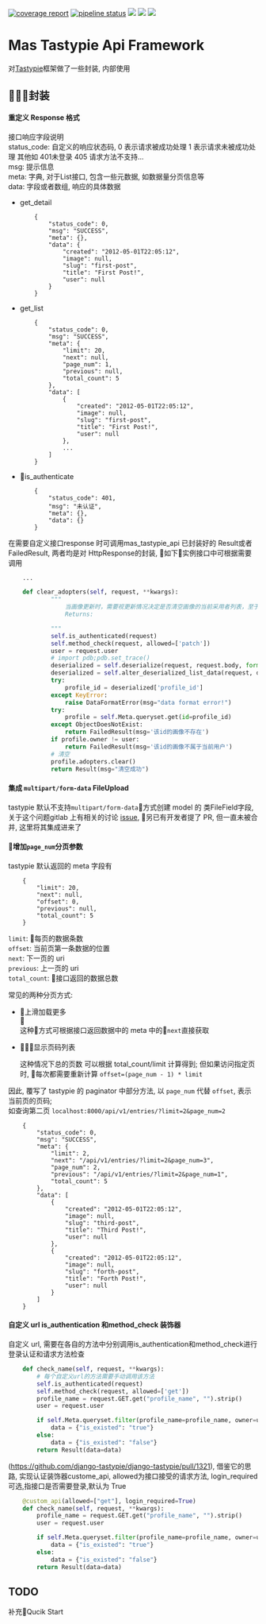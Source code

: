 [![coverage report](http://gitlab.mathartsys.com/Paden/mas_tastypie_api/badges/master/coverage.svg)](http://gitlab.mathartsys.com/Paden/mas_tastypie_api/commits/master)
[![pipeline status](http://gitlab.mathartsys.com/Paden/mas_tastypie_api/badges/master/pipeline.svg)](http://gitlab.mathartsys.com/Paden/mas_tastypie_api/commits/master)
[![](https://img.shields.io/badge/python-3.6-brightgreen.svg)]()
[![](https://img.shields.io/badge/django-2.%2B-brightgreen.svg)]()
[![](https://img.shields.io/badge/django--tastypie-0.14.1-brightgreen.svg)]()


Mas Tastypie Api Framework
=====

对[Tastypie](https://github.com/django-tastypie/django-tastypie)框架做了一些封装, 内部使用

## 封装
 
#### 重定义 Response 格式

>
接口响应字段说明    
status_code: 自定义的响应状态码, 0 表示请求被成功处理 1 表示请求未被成功处理  其他如 401未登录 405 请求方法不支持...       
msg: 提示信息    
meta: 字典, 对于List接口, 包含一些元数据, 如数据量分页信息等    
data: 字段或者数组, 响应的具体数据   

- get_detail
    ```
        {
            "status_code": 0,
            "msg": "SUCCESS",
            "meta": {},
            "data": {
                "created": "2012-05-01T22:05:12",
                "image": null,
                "slug": "first-post",
                "title": "First Post!",
                "user": null
            }
        }
    ```

- get_list
    ```
        {
            "status_code": 0,
            "msg": "SUCCESS",
            "meta": {
                "limit": 20,
                "next": null,
                "page_num": 1,
                "previous": null,
                "total_count": 5
            },
            "data": [
                {
                    "created": "2012-05-01T22:05:12",
                    "image": null,
                    "slug": "first-post",
                    "title": "First Post!",
                    "user": null
                },
                ...
            ]
        }
    ```

- is_authenticate

    ```
        {
            "status_code": 401,
            "msg": "未认证",
            "meta": {},
            "data": {}
        }
    ```

>
在需要自定义接口response 时可调用mas_tastypie_api 已封装好的 Result或者 FailedResult, 两者均是对 HttpResponse的封装, 如下实例接口中可根据需要调用

```python
    ...

    def clear_adopters(self, request, **kwargs):
            """
                当画像更新时，需要视更新情况决定是否清空画像的当前采用者列表，至于视什么情况前端比较清楚，所以提供一个接口，供前端调用
                Returns:

            """
            self.is_authenticated(request)
            self.method_check(request, allowed=['patch'])
            user = request.user
            # import pdb;pdb.set_trace()
            deserialized = self.deserialize(request, request.body, format=request.META.get('CONTENT_TYPE', 'application/json'))
            deserialized = self.alter_deserialized_list_data(request, deserialized)
            try:
                profile_id = deserialized['profile_id']
            except KeyError:
                raise DataFormatError(msg="data format error!")
            try:
                profile = self.Meta.queryset.get(id=profile_id)
            except ObjectDoesNotExist:
                return FailedResult(msg='该id的画像不存在')
            if profile.owner != user:
                return FailedResult(msg='该id的画像不属于当前用户')
            # 清空
            profile.adopters.clear()
            return Result(msg="清空成功")

```

#### 集成 `multipart/form-data` FileUpload

 tastypie 默认不支持`multipart/form-data`方式创建 model 的 类FileField字段, 关于这个问题gitlab 上有相关的讨论 [issue](`https://github.com/django-tastypie/django-tastypie/issues/1419`), 
 另已有开发者提了 PR, 但一直未被合并, 这里将其集成进来了

#### 增加`page_num`分页参数

tastypie 默认返回的 meta 字段有
```
    {
        "limit": 20,
        "next": null,
        "offset": 0,
        "previous": null,
        "total_count": 5
    }
```
`limit`:  每页的数据条数     
`offset`: 当前页第一条数据的位置   
`next`:   下一页的 uri   
`previous`: 上一页的 uri   
`total_count`: 接口返回的数据总数   


常见的两种分页方式:

- 上滑加载更多  
	
    这种方式可根据接口返回数据中的 meta 中的`next`直接获取

- 显示页码列表
      
    这种情况下总的页数 可以根据 total_count/limit 计算得到; 但如果访问指定页时, 每次都需要重新计算 `offset=(page_num - 1) * limit`

因此, 覆写了 tastypie 的 paginator 中部分方法, 以 `page_num` 代替 `offset`, 表示当前页的页码;   
如查询第二页
`localhost:8000/api/v1/entries/?limit=2&page_num=2`

```
    {
        "status_code": 0,
        "msg": "SUCCESS",
        "meta": {
            "limit": 2,
            "next": "/api/v1/entries/?limit=2&page_num=3",
            "page_num": 2,
            "previous": "/api/v1/entries/?limit=2&page_num=1",
            "total_count": 5
        },
        "data": [
            {
                "created": "2012-05-01T22:05:12",
                "image": null,
                "slug": "third-post",
                "title": "Third Post!",
                "user": null
            },
            {
                "created": "2012-05-01T22:05:12",
                "image": null,
                "slug": "forth-post",
                "title": "Forth Post!",
                "user": null
            }
        ]
    }
```

#### 自定义 url is_authentication 和method_check 装饰器
    
自定义 url, 需要在各自的方法中分别调用is_authentication和method_check进行登录认证和请求方法检查
    
```python
    def check_name(self, request, **kwargs):
        # 每个自定义url的方法需要手动调用该方法
        self.is_authenticated(request)
        self.method_check(request, allowed=['get'])
        profile_name = request.GET.get("profile_name", "").strip()
        user = request.user

        if self.Meta.queryset.filter(profile_name=profile_name, owner=user).exists():
            data = {"is_existed": "true"}
        else:
            data = {"is_existed": "false"}
        return Result(data=data)
```

(https://github.com/django-tastypie/django-tastypie/pull/1321), 借鉴它的思路, 实现认证装饰器custome_api, allowed为接口接受的请求方法, login_required可选,指接口是否需要登录,默认为 True

```python
    @custom_api(allowed=["get"], login_required=True)
    def check_name(self, request, **kwargs):
        profile_name = request.GET.get("profile_name", "").strip()
        user = request.user

        if self.Meta.queryset.filter(profile_name=profile_name, owner=user).exists():
            data = {"is_existed": "true"}
        else:
            data = {"is_existed": "false"}
        return Result(data=data)
```

## TODO 
补充Qucik Start